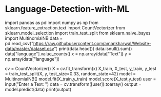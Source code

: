 # Language-Detection-with-ML
import pandas as pd
import numpy as np
from sklearn.feature_extraction.text import CountVectorizer
from sklearn.model_selection import train_test_split
from sklearn.naive_bayes import MultinomialNB
data = pd.read_csv("https://raw.githubusercontent.com/amankharwal/Website-data/master/dataset.csv")
print(data.head())
data.isnull().sum()
data["language"].value_counts()
x = np.array(data["Text"])
y = np.array(data["language"])

cv = CountVectorizer()
X = cv.fit_transform(x)
X_train, X_test, y_train, y_test = train_test_split(X, y, 
                                                    test_size=0.33, 
                                                    random_state=42)
model = MultinomialNB()
model.fit(X_train,y_train)
model.score(X_test,y_test)
user = input("Enter a Text: ")
data = cv.transform([user]).toarray()
output = model.predict(data)
print(output)
